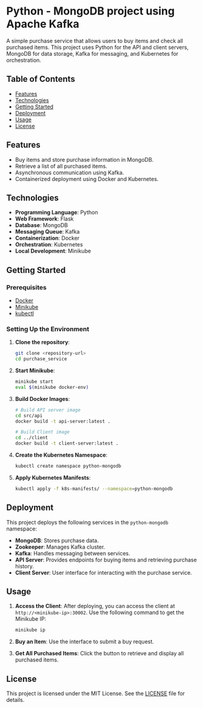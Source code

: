 # Python - MongoDB project using Apache Kafka

A simple purchase service that allows users to buy items and check all purchased items. This project uses Python for the API and client servers, MongoDB for data storage, Kafka for messaging, and Kubernetes for orchestration.

## Table of Contents

- [Features](#features)
- [Technologies](#technologies)
- [Getting Started](#getting-started)
- [Deployment](#deployment)
- [Usage](#usage)
- [License](#license)

## Features

- Buy items and store purchase information in MongoDB.
- Retrieve a list of all purchased items.
- Asynchronous communication using Kafka.
- Containerized deployment using Docker and Kubernetes.

## Technologies

- **Programming Language**: Python
- **Web Framework**: Flask
- **Database**: MongoDB
- **Messaging Queue**: Kafka
- **Containerization**: Docker
- **Orchestration**: Kubernetes
- **Local Development**: Minikube

## Getting Started

### Prerequisites

- [Docker](https://www.docker.com/get-started)
- [Minikube](https://minikube.sigs.k8s.io/docs/start/)
- [kubectl](https://kubernetes.io/docs/tasks/tools/install-kubectl/)

### Setting Up the Environment

1. **Clone the repository**:
   ```bash
   git clone <repository-url>
   cd purchase_service
   ```

2. **Start Minikube**:
   ```bash
   minikube start
   eval $(minikube docker-env)
   ```

3. **Build Docker Images**:
   ```bash
   # Build API server image
   cd src/api
   docker build -t api-server:latest .

   # Build Client image
   cd ../client
   docker build -t client-server:latest .
   ```

4. **Create the Kubernetes Namespace**:
   ```bash
   kubectl create namespace python-mongodb
   ```

5. **Apply Kubernetes Manifests**:
   ```bash
   kubectl apply -f k8s-manifests/ --namespace=python-mongodb
   ```

## Deployment

This project deploys the following services in the `python-mongodb` namespace:

- **MongoDB**: Stores purchase data.
- **Zookeeper**: Manages Kafka cluster.
- **Kafka**: Handles messaging between services.
- **API Server**: Provides endpoints for buying items and retrieving purchase history.
- **Client Server**: User interface for interacting with the purchase service.

## Usage

1. **Access the Client**:
   After deploying, you can access the client at `http://<minikube-ip>:30002`. Use the following command to get the Minikube IP:
   ```bash
   minikube ip
   ```

2. **Buy an Item**:
   Use the interface to submit a buy request.

3. **Get All Purchased Items**:
   Click the button to retrieve and display all purchased items.

## License

This project is licensed under the MIT License. See the [LICENSE](LICENSE) file for details.
